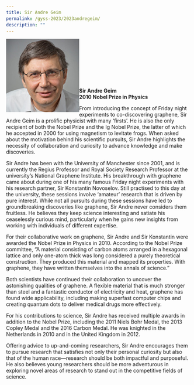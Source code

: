 ```yaml
---
title: Sir Andre Geim
permalink: /gyss-2023/2023andregeim/
description: ""
---
```

<img src="/images/GYSS%202022/andre%20geim.jpg" alt="Andre Geim" align="left" style="width:200px">
<br>
<br>
<br>
<br>
<br>
<br>
<br>

**Sir Andre Geim** <br>
**2010 Nobel Prize in Physics**

From introducing the concept of Friday night experiments to co-discovering graphene, Sir Andre Geim is a prolific physicist with many ‘firsts’. He is also the only recipient of both the Nobel Prize and the Ig Nobel Prize, the latter of which he accepted in 2000 for using magnetism to levitate frogs. When asked about the motivation behind his scientific pursuits, Sir Andre highlights the necessity of collaboration and curiosity to advance knowledge and make discoveries.  
  
Sir Andre has been with the University of Manchester since 2001, and is currently the Regius Professor and Royal Society Research Professor at the university’s National Graphene Institute. His breakthrough with graphene came about during one of his many famous Friday night experiments with his research partner, Sir Konstantin Novoselov. Still practised to this day at the university, these sessions involve ‘amateur’ research that is driven by pure interest. While not all pursuits during these sessions have led to groundbreaking discoveries like graphene, Sir Andre never considers them fruitless. He believes they keep science interesting and satiate his ceaselessly curious mind, particularly when he gains new insights from working with individuals of different expertise.  
  
For their collaborative work on graphene, Sir Andre and Sir Konstantin were awarded the Nobel Prize in Physics in 2010. According to the Nobel Prize committee, “A material consisting of carbon atoms arranged in a hexagonal lattice and only one-atom thick was long considered a purely theoretical construction. They produced this material and mapped its properties. With graphene, they have written themselves into the annals of science.”  
  
Both scientists have continued their collaboration to uncover the astonishing qualities of graphene. A flexible material that is much stronger than steel and a fantastic conductor of electricity and heat, graphene has found wide applicability, including making superfast computer chips and creating quantum dots to deliver medical drugs more effectively.  
  
For his contributions to science, Sir Andre has received multiple awards in addition to the Nobel Prize, including the 2011 Niels Bohr Medal, the 2013 Copley Medal and the 2016 Carbon Medal. He was knighted in the Netherlands in 2010 and in the United Kingdom in 2012.  
  
Offering advice to up-and-coming researchers, Sir Andre encourages them to pursue research that satisfies not only their personal curiosity but also that of the human race—research should be both impactful and purposeful. He also believes young researchers should be more adventurous in exploring novel areas of research to stand out in the competitive fields of science.